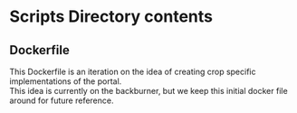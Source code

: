 ﻿# Scripts Directory contents

## Dockerfile

This Dockerfile is an iteration on the idea of creating crop specific implementations of the portal.  
This idea is currently on the backburner, but we keep this initial docker file around for future reference.

